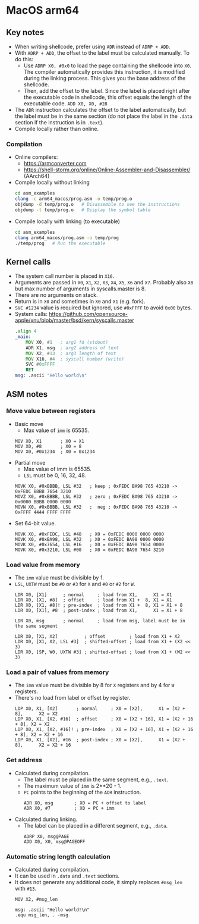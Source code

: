 # MacOS arm64
## Key notes
- When writing shellcode, prefer using `ADR` instead of `ADRP + ADD`.
- With `ADRP + ADD`, the offset to the label must be calculated manually. To do this:
  - Use `ADRP X0, #0x0` to load the page containing the shellcode into `X0`. The compiler automatically provides this instruction, it is modified during the linking process. This gives you the base address of the shellcode.
  - Then, add the offset to the label. Since the label is placed right after the executable code in shellcode, this offset equals the length of the executable code. `ADD X0, X0, #28`
- The `ADR` instruction calculates the offset to the label automatically, but the label must be in the same section (do not place the label in the `.data` section if the instruction is in `.text`).
- Compile locally rather than online.
### Compilation
- Online compilers:
  - https://armconverter.com
  - https://shell-storm.org/online/Online-Assembler-and-Disassembler/ (AArch64)
- Compile locally without linking
  ```bash
  cd asm_examples
  clang -c arm64_macos/prog.asm -o temp/prog.o
  objdump -d temp/prog.o   # Disassemble to see the instructions
  objdump -t temp/prog.o   # Display the symbol table
  ```
- Compile locally with linking (to executable)
  ```bash
  cd asm_examples
  clang arm64_macos/prog.asm -o temp/prog
  ./temp/prog   # Run the executable
  ```

## Kernel calls
- The system call number is placed in `X16`.
- Arguments are passed in `X0`, `X1`, `X2`, `X3`, `X4`, `X5`, `X6` and `X7`.
Probably also `X8` but max number of arguments in syscalls.master is 8.
- There are no arguments on stack.
- Return is in `X0` and sometimes in `X0` and `X1` (e.g. fork).
- `SVC #1234` value is required but ignored, use `#0xFFFF` to avoid `0x00` bytes.
- System calls: https://github.com/opensource-apple/xnu/blob/master/bsd/kern/syscalls.master
  ```asm
  .align 4
  _main:
      MOV X0, #1   ; arg1 fd (stdout)
      ADR X1, msg  ; arg2 address of text
      MOV X2, #13  ; arg3 length of text
      MOV X16, #4  ; syscall number (write)
      SVC #0xFFFF
      RET
  msg: .ascii "Hello world\n"
  ```
## ASM notes
### Move value between registers
- Basic move
  - Max value of `imm` is 65535.
  ```ASM
  MOV X0, X1       ; X0 = X1
  MOV X0, #8       ; X0 = 8
  MOV X0, #0x1234  ; X0 = 0x1234
  ```
- Partial move
  - Max value of imm is 65535.
  - `LSL` must be 0, 16, 32, 48.
  ```ASM
  MOVK X0, #0xBBBB, LSL #32   ; keep ; 0xFEDC BA98 765 43210 -> 0xFEDC BBBB 7654 3210
  MOVZ X0, #0xBBBB, LSL #32   ; zero ; 0xFEDC BA98 765 43210 -> 0x0000 BBBB 0000 0000
  MOVN X0, #0xBBBB, LSL #32   ;  neg ; 0xFEDC BA98 765 43210 -> 0xFFFF 4444 FFFF FFFF
  ```
- Set 64-bit value.
  ```ASM
  MOVK X0, #0xFEDC, LSL #48   ; X0 = 0xFEDC 0000 0000 0000
  MOVK X0, #0xBA98, LSL #32   ; X0 = 0xFEDC BA98 0000 0000
  MOVK X0, #0x7654, LSL #16   ; X0 = 0xFEDC BA98 7654 0000
  MOVK X0, #0x3210, LSL #00   ; X0 = 0xFEDC BA98 7654 3210
  ```
### Load value from memory
- The `imm` value must be divisible by 1.
- `LSL`, `UXTW` must be `#0` or `#3` for `X` and `#0` or `#2` for `W`.
    ```ASM
    LDR X0, [X1]      ; normal     ; load from X1,      X1 = X1
    LDR X0, [X1, #8]  ; offset     ; load from X1 +  8, X1 = X1
    LDR X0, [X1, #8]! ; pre-index  ; load from X1 +  8, X1 = X1 + 8
    LDR X0, [X1], #8  ; post-index ; load from X1,      X1 = X1 + 8
    
    LDR X0, msg       ; normal     ; load from msg, label must be in the same segment
  
    LDR X0, [X1, X2]          ; offset         ; load from X1 + X2
    LDR X0, [X1, X2, LSL #3]  ; shifted-offset ; load from X1 + (X2 << 3)
    LDR X0, [SP, W0, UXTW #3] ; shifted-offset ; load from X1 + (W2 << 3)
    ```
### Load a pair of values from memory
- The `imm` value must be divisible by 8 for `X` registers and by 4 for `W` registers.
- There's no load from label or offset by register.
    ```ASM
    LDP X0, X1, [X2]       ; normal     ; X0 = [X2],      X1 = [X2 + 8],      X2 = X2
    LDP X0, X1, [X2, #16]  ; offset     ; X0 = [X2 + 16], X1 = [X2 + 16 + 8], X2 = X2
    LDP X0, X1, [X2, #16]! ; pre-index  ; X0 = [X2 + 16], X1 = [X2 + 16 + 8], X2 = X2 + 16
    LDP X0, X1, [X2], #16  ; post-index ; X0 = [X2],      X1 = [X2 + 8],      X2 = X2 + 16
    ```
### Get address
- Calculated during compilation.
  - The label must be placed in the same segment, e.g., `.text`.
  - The maximum value of `imm` is 2**20 - 1.
  - `PC` points to the beginning of the `ADR` instruction.
      ```ASM
      ADR X0, msg        ; X0 = PC + offset to label
      ADR X0, #7         ; X0 = PC + imm
      ```
- Calculated during linking.
  - The label can be placed in a different segment, e.g., `.data`.
    ```ASM
    ADRP X0, msg@PAGE
    ADD X0, X0, msg@PAGEOFF
    ```
### Automatic string length calculation
- Calculated during compilation.
- It can be used in `.data` and `.text` sections.
- It does not generate any additional code, it simply replaces `#msg_len` with `#13`.
  ```ASM
  MOV X2, #msg_len
  
  msg: .ascii "Hello world!\n"
  .equ msg_len, . -msg
  ```